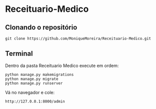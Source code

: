 # Receituario-Medico

## Clonando o repositório

```
git clone https://github.com/MoniqueMoreira/Receituario-Medico.git
```

## Terminal

Dentro da pasta Receituario Medico execute em ordem:

```
python manage.py makemigrations
python manage.py migrate
python manage.py runserver
```
Vá no navegador e cole:
```
http://127.0.0.1:8000/admin
```
